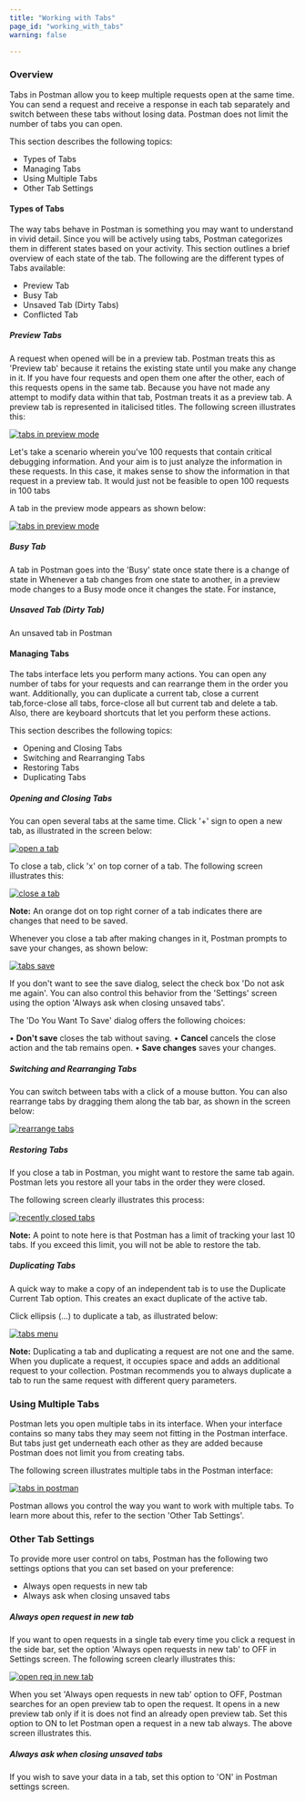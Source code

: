 ```yaml
---
title: "Working with Tabs"
page_id: "working_with_tabs"
warning: false

---
```

 ### Overview 

 Tabs in Postman allow you to keep multiple requests open at the same time. You can send a request and receive a response in each tab separately and switch between these tabs without losing data. Postman does not limit the number of tabs you can open. 
 
 This section describes the following topics:

 * Types of Tabs
 * Managing Tabs
 * Using Multiple Tabs
 * Other Tab Settings
 
#### Types of Tabs

The way tabs behave in Postman is something you may want to understand in vivid detail. Since you will be actively using tabs, Postman categorizes them in different states based on your activity. This section outlines a brief overview of each state of the tab. The following are the different types of Tabs available:

* Preview Tab
* Busy Tab
* Unsaved Tab (Dirty Tabs)
* Conflicted Tab

##### Preview Tabs

A request when opened will be in a preview tab. Postman treats this as 'Preview tab' because it retains the existing state until you make any change in it. If you have four requests and open them one after the other, each of this requests opens in the same tab. Because you have not made any attempt to modify data within that tab, Postman treats it as a preview tab. A preview tab is represented in italicised titles. The following screen illustrates this: 

[![tabs in preview mode](https://s3.amazonaws.com/postman-static-getpostman-com/postman-docs/Tab_Preview1.gif)](https://s3.amazonaws.com/postman-static-getpostman-com/postman-docs/Tab_Preview.gif)

Let's take a scenario wherein you've 100 requests that contain critical debugging information. And your aim is to just analyze the information in these requests. In this case, it makes sense to show the information in that request in a preview tab. It would just not be feasible to open 100 requests in 100 tabs

A tab in the preview mode appears as shown below: 

[![tabs in preview mode](https://s3.amazonaws.com/postman-static-getpostman-com/postman-docs/Tabs_Preview1.png)](https://s3.amazonaws.com/postman-static-getpostman-com/postman-docs/Tabs_Preview.png)


##### Busy Tab

A tab in Postman goes into the 'Busy' state once state there is a change of state in 
Whenever a tab changes from one state to another, in a preview mode changes to a Busy mode once it changes the state. For instance, 


##### Unsaved Tab (Dirty Tab)

An unsaved tab in Postman 




#### Managing Tabs

The tabs interface lets you perform many actions. You can open any number of tabs for your requests and can rearrange them in the order you want. Additionally, you can duplicate a current tab, close a current tab,force-close all tabs, force-close all but current tab and delete a tab. Also, there are keyboard shortcuts that let you perform these actions. 

This section describes the following topics:

* Opening and Closing Tabs
* Switching and Rearranging Tabs
* Restoring Tabs
* Duplicating Tabs

##### Opening and Closing Tabs

You can open several tabs at the same time. Click '+' sign to open a new tab, as illustrated in the screen below:

[![open a tab](https://s3.amazonaws.com/postman-static-getpostman-com/postman-docs/Tabs_PlusSign.png)](https://s3.amazonaws.com/postman-static-getpostman-com/postman-docs/Tabs_PlusSign1.png)

To close a tab, click 'x' on top corner of a tab. The following screen illustrates this:

[![close a tab](https://s3.amazonaws.com/postman-static-getpostman-com/postman-docs/Tabs_CloseHover.gif)](https://s3.amazonaws.com/postman-static-getpostman-com/postman-docs/Tabs_CliseHover.gif.png)

**Note:** An orange dot on top right corner of a tab indicates there are changes that need to be saved. 

Whenever you close a tab after making changes in it, Postman prompts to save your changes, as shown below:

[![tabs save](https://s3.amazonaws.com/postman-static-getpostman-com/postman-docs/Multiple_Tabs_Save.png)](https://s3.amazonaws.com/postman-static-getpostman-com/postman-docs/Multiple_Tabs_Save.png)

If you don't want to see the save dialog, select the check box 'Do not ask me again'. You can also control this behavior from the 'Settings' screen using the option 'Always ask when closing unsaved tabs'. 

The 'Do You Want To Save' dialog offers the following choices:

•	**Don't save** closes the tab without saving. 
•	**Cancel** cancels the close action and the tab remains open. 
•	**Save changes** saves your changes.

##### Switching and Rearranging Tabs

You can switch between tabs with a click of a mouse button. You can also rearrange tabs by dragging them along the tab bar, as shown in the screen below:

[![rearrange tabs](https://s3.amazonaws.com/postman-static-getpostman-com/postman-docs/RearrangeTabs.gif)](https://s3.amazonaws.com/postman-static-getpostman-com/postman-docs/RearrangeTabs_.gif.png)


##### Restoring Tabs

If you close a tab in Postman, you might want to restore the same tab again. Postman lets you restore all your tabs in the order they were closed. 

The following screen clearly illustrates this process:

[![recently closed tabs](https://s3.amazonaws.com/postman-static-getpostman-com/postman-docs/RecentlyClosedTabs.gif)](https://s3.amazonaws.com/postman-static-getpostman-com/postman-docs/RecentlyClosedTabs.gif)

**Note:** A point to note here is that Postman has a limit of tracking your last 10 tabs. If you exceed this limit, you will not be able to restore the tab.


##### Duplicating Tabs

A quick way to make a copy of an independent tab is to use the Duplicate Current Tab option. This creates an exact duplicate of the active tab.  

Click ellipsis (...) to duplicate a tab, as illustrated below:

[![tabs menu](https://s3.amazonaws.com/postman-static-getpostman-com/postman-docs/Multiple_Tabs3.png)](https://s3.amazonaws.com/postman-static-getpostman-com/postman-docs/Multiple_Tabs3.png)

**Note:** Duplicating a tab and duplicating a request are not one and the same. When you duplicate a request, it occupies space and adds an additional request to your collection. Postman recommends you to always duplicate a tab to run the same request with different query parameters. 


### Using Multiple Tabs

Postman lets you open multiple tabs in its interface. When your interface contains so many tabs they may seem not fitting in the Postman interface. But tabs just get underneath each other as they are added because Postman does not limit you from creating tabs. 

The following screen illustrates multiple tabs in the Postman interface:

[![tabs in postman](https://s3.amazonaws.com/postman-static-getpostman-com/postman-docs/Multiple_Tabs2.png)](https://s3.amazonaws.com/postman-static-getpostman-com/postman-docs/Multiple_Tabs2.png)

Postman allows you control the way you want to work with multiple tabs. To learn more about this, refer to the section 'Other Tab Settings'. 

### Other Tab Settings

To provide more user control on tabs, Postman has the following two settings options that you can set based on your preference:

* Always open requests in new tab
* Always ask when closing unsaved tabs

##### Always open request in new tab

If you want to open requests in a single tab every time you click a request in the side bar, set the option 'Always open requests in new tab' to OFF in Settings screen. The following screen clearly illustrates this:

[![open req in new tab](https://s3.amazonaws.com/postman-static-getpostman-com/postman-docs/OpenReqNewTab.gif)](https://s3.amazonaws.com/postman-static-getpostman-com/postman-docs/OpenReqNewTab.gif)
 
 When you set 'Always open requests in new tab' option to OFF, Postman searches for an open preview tab to open the request. It opens in a new preview tab only if it is does not find an already open preview tab. Set this option to ON to let Postman open a request in a new tab always. The above screen illustrates this. 
 


##### Always ask when closing unsaved tabs

If you wish to save your data in a tab, set this option to 'ON' in Postman settings screen. 
 

